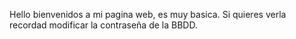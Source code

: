 Hello bienvenidos a mi pagina web, es muy basica. Si quieres verla recordad modificar la contraseña de la BBDD.
